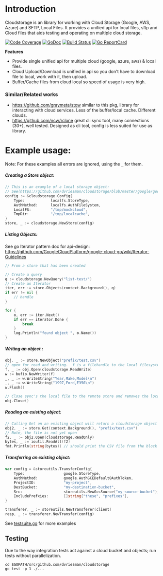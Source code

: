 # Introduction
Cloudstorage is an library for working with Cloud Storage (Google, AWS, Azure) and SFTP, Local Files.
It provides a unified api for local files, sftp and Cloud files that aids testing and operating on multiple cloud storage.

[![Code Coverage](https://codecov.io/gh/dvriesman/cloudstorage/branch/master/graph/badge.svg)](https://codecov.io/gh/dvriesman/cloudstorage)
[![GoDoc](https://godoc.org/github.com/dvriesman/cloudstorage?status.svg)](http://godoc.org/github.com/dvriesman/cloudstorage)
[![Build Status](https://travis-ci.org/dvriesman/cloudstorage.svg?branch=master)](https://travis-ci.org/dvriesman/cloudstorage)
[![Go ReportCard](https://goreportcard.com/badge/dvriesman/cloudstorage)](https://goreportcard.com/report/dvriesman/cloudstorage)

**Features**
* Provide single unified api for multiple cloud (google, azure, aws) & local files.
* Cloud Upload/Download is unified in api so you don't have to download file to local, work with it, then upload.
* Buffer/Cache files from cloud local so speed of usage is very high.


### Similar/Related works
* https://github.com/graymeta/stow similar to this pkg, library for interacting with cloud services.  Less of the buffer/local cache.  Different clouds.
* https://github.com/ncw/rclone great cli sync tool, many connections (30+), well tested.  Designed as cli tool, config is less suited for use as library.


# Example usage:
Note: For these examples all errors are ignored, using the `_` for them.

##### Creating a Store object:
```go
// This is an example of a local storage object:  
// See(https://github.com/dvriesman/cloudstorage/blob/master/google/google_test.go) for a GCS example:
config := &cloudstorage.Config{
	Type:            localfs.StoreType,
	AuthMethod:      localfs.AuthFileSystem,
	LocalFS:         "/tmp/mockcloud",
	TmpDir:          "/tmp/localcache",
}
store, _ := cloudstorage.NewStore(config)
```

##### Listing Objects:

See go Iterator pattern doc for api-design:
https://github.com/GoogleCloudPlatform/google-cloud-go/wiki/Iterator-Guidelines
```go
// From a store that has been created

// Create a query
q := cloudstorage.NewQuery("list-test/")
// Create an Iterator
iter, err := store.Objects(context.Background(), q)
if err != nil {
	// handle
}

for {
	o, err := iter.Next()
	if err == iterator.Done {
		break
	}
	log.Println("found object ", o.Name())
}
```

##### Writing an object :
```go
obj, _ := store.NewObject("prefix/test.csv")
// open for read and writing.  f is a filehandle to the local filesystem.
f, _ := obj.Open(cloudstorage.ReadWrite) 
w := bufio.NewWriter(f)
_, _ := w.WriteString("Year,Make,Model\n")
_, _ := w.WriteString("1997,Ford,E350\n")
w.Flush()

// Close sync's the local file to the remote store and removes the local tmp file.
obj.Close()
```


##### Reading an existing object:
```go
// Calling Get on an existing object will return a cloudstorage object or the cloudstorage.ErrObjectNotFound error.
obj2, _ := store.Get(context.Background(), "prefix/test.csv")
// Note, the file is not yet open
f2, _ := obj2.Open(cloudstorage.ReadOnly)
bytes, _ := ioutil.ReadAll(f2)
fmt.Println(string(bytes)) // should print the CSV file from the block above...
```

##### Transferring an existing object:
```go
var config = &storeutils.TransferConfig{
	Type:                  google.StoreType,
	AuthMethod:            google.AuthGCEDefaultOAuthToken,
	ProjectID:             "my-project",
	DestBucket:            "my-destination-bucket",
	Src:                   storeutils.NewGcsSource("my-source-bucket"),
	IncludePrefxies:       []string{"these", "prefixes"},
}

transferer, _ := storeutils.NewTransferer(client)
resp, _ := transferer.NewTransfer(config)

```

See [testsuite.go](https://github.com/dvriesman/cloudstorage/blob/master/testutils/testutils.go) for more examples

## Testing

Due to the way integration tests act against a cloud bucket and objects; run tests without parallelization. 

```
cd $GOPATH/src/github.com/dvriesman/cloudstorage
go test -p 1 ./...
```

